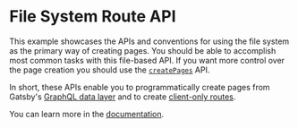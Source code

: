 # File System Route API

This example showcases the APIs and conventions for using the file system as the primary way of creating pages. You should be able to accomplish most common tasks with this file-based API. If you want more control over the page creation you should use the [`createPages`](https://www.gatsbyjs.com/docs/node-apis#createPages) API.

In short, these APIs enable you to programmatically create pages from Gatsby's [GraphQL data layer](https://www.gatsbyjs.com/docs/graphql-concepts/) and to create [client-only routes](https://www.gatsbyjs.com/docs/client-only-routes-and-user-authentication).

You can learn more in the [documentation](https://www.gatsbyjs.com/docs/file-system-route-api/).
